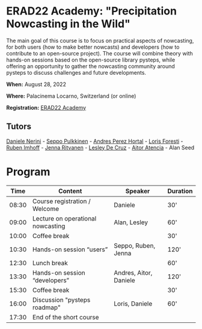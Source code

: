 # ERAD22 Academy: "Precipitation Nowcasting in the Wild"

The main goal of this course is to focus on practical aspects of nowcasting, for both users (how to make better nowcasts) and developers (how to contribute to an open-source project). 
The course will combine theory with hands-on sessions based on the open-source library pysteps, while offering an opportunity to gather the nowcasting community around pysteps to discuss challenges and future developments.

**When:** August 28, 2022

**Where:** Palacinema Locarno, Switzerland (or online)

**Registration:** [ERAD22 Academy](https://www.erad2022.ch/erad2022-academy)

## Tutors

[Daniele Nerini](https://github.com/dnerini) - [Seppo Pulkkinen](https://github.com/pulkkins) - [Andres Perez Hortal](https://github.com/aperezhortal) - 
[Loris Foresti](https://github.com/loforest) - [Ruben Imhoff](https://github.com/RubenImhoff) - [Jenna Ritvanen](https://github.com/ritvje) -
[Lesley De Cruz](https://github.com/ladc) - [Aitor Atencia](https://github.com/aitaten) - Alan Seed

# Program

| Time  | Content                           | Speaker                | Duration |
|-------|-----------------------------------|------------------------|----------|
| 08:30 | Course registration / Welcome     | Daniele                | 30'      |
| 09:00 | Lecture on operational nowcasting | Alan, Lesley           | 60'      |
| 10:00 | Coffee break                      |                        | 30'      |
| 10:30 | Hands-on session “users”          | Seppo, Ruben, Jenna    | 120'     |
| 12:30 | Lunch break                       |                        | 60'      |
| 13:30 | Hands-on session “developers”     | Andres, Aitor, Daniele | 120'     |
| 15:30 | Coffee break                      |                        | 30'      |
| 16:00 | Discussion "pysteps roadmap"      | Loris, Daniele         | 60'      |
| 17:30 | End of the short course           |                        |          |
